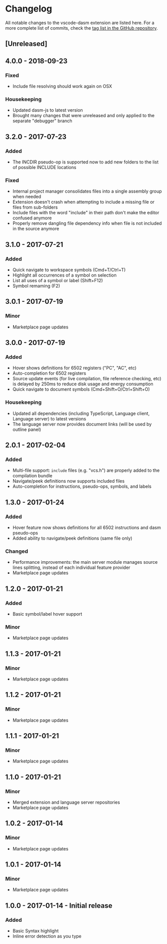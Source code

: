 # Changelog

All notable changes to the vscode-dasm extension are listed here. For a more complete list of commits, check the [tag list in the GitHub repository](https://github.com/zeh/vscode-dasm/releases).

## [Unreleased]

## 4.0.0 - 2018-09-23

### Fixed

* Include file resolving should work again on OSX

### Housekeeping

* Updated dasm-js to latest version
* Brought many changes that were unreleased and only applied to the separate "debugger" branch

## 3.2.0 - 2017-07-23

### Added

* The INCDIR pseudo-op is supported now to add new folders to the list of possible INCLUDE locations

### Fixed

* Internal project manager consolidates files into a single assembly group when needed
* Extension doesn't crash when attempting to include a missing file or files from sub-folders
* Include files with the word "include" in their path don't make the editor confused anymore
* Properly remove dangling file dependency info when file is not included in the source anymore

## 3.1.0 - 2017-07-21

### Added

* Quick navigate to workspace symbols (Cmd+T/Ctrl+T)
* Highlight all occurrences of a symbol on selection
* List all uses of a symbol or label (Shift+F12)
* Symbol remaming (F2)

## 3.0.1 - 2017-07-19

### Minor

* Marketplace page updates

## 3.0.0 - 2017-07-19

### Added

* Hover shows definitions for 6502 registers ("PC", "AC", etc)
* Auto-completion for 6502 registers
* Source update events (for live compilation, file reference checking, etc) is delayed by 250ms to reduce disk usage and energy consumption
* Quick navigate to document symbols (Cmd+Shift+O/Ctrl+Shift+O)

### Housekeeping

* Updated all dependencies (including TypeScript, Language client, Language server) to latest versions
* The language server now provides document links (will be used by outline panel)

## 2.0.1 - 2017-02-04

### Added

* Multi-file support: `include` files (e.g. "vcs.h") are properly added to the compilation bundle
* Navigate/peek definitions now supports included files
* Auto-completion for instructions, pseudo-ops, symbols, and labels

## 1.3.0 - 2017-01-24

### Added

* Hover feature now shows definitions for all 6502 instructions and dasm pseudo-ops
* Added ability to navigate/peek definitions (same file only)

### Changed

* Performance improvements: the main server module manages source lines splitting, instead of each individual feature provider
* Marketplace page updates

## 1.2.0 - 2017-01-21

### Added

* Basic symbol/label hover support

### Minor

* Marketplace page updates

## 1.1.3 - 2017-01-21

### Minor

* Marketplace page updates

## 1.1.2 - 2017-01-21

### Minor

* Marketplace page updates

## 1.1.1 - 2017-01-21

### Minor

* Marketplace page updates

## 1.1.0 - 2017-01-21

### Minor

* Merged extension and language server repositories
* Marketplace page updates

## 1.0.2 - 2017-01-14

### Minor

* Marketplace page updates

## 1.0.1 - 2017-01-14

### Minor

* Marketplace page updates

## 1.0.0 - 2017-01-14 - Initial release

### Added

* Basic Syntax highlight
* Inline error detection as you type
